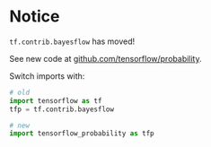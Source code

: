 # Notice

`tf.contrib.bayesflow` has moved!

See new code at [github.com/tensorflow/probability](
https://github.com.cnpmjs.org/tensorflow/probability).

Switch imports with:

```python
# old
import tensorflow as tf
tfp = tf.contrib.bayesflow

# new
import tensorflow_probability as tfp
```
